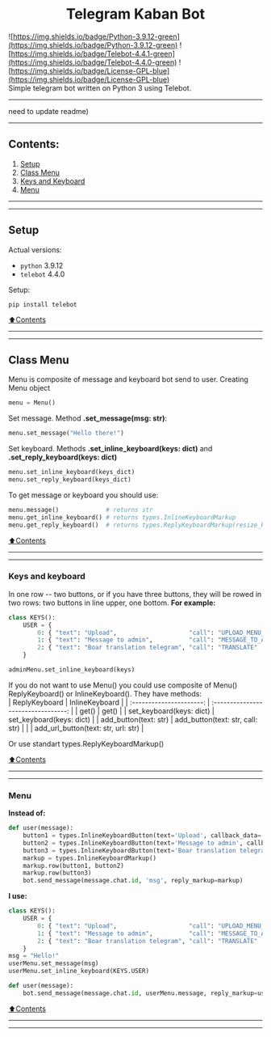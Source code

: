 <div align="center"><h1>Telegram Kaban Bot</h1></div>

![https://img.shields.io/badge/Python-3.9.12-green](https://img.shields.io/badge/Python-3.9.12-green) 
![https://img.shields.io/badge/Telebot-4.4.1-green](https://img.shields.io/badge/Telebot-4.4.0-green) 
![https://img.shields.io/badge/License-GPL-blue](https://img.shields.io/badge/License-GPL-blue)     
Simple telegram bot written on Python 3 using Telebot. 

----
need to update readme)

----
## Contents:
1. [Setup](#setup)
2. [Class Menu](#class-menu)
3. [Keys and Keyboard](#keys-and-keyboard)
4. [Menu](#menu)
----
----
## Setup
Actual versions:    
+ `python`  3.9.12    
+ `telebot`  4.4.0
    
Setup:
```
pip install telebot
```
[:arrow_up:Contents](#contents)

----
----
## Class Menu

Menu is composite of message and keyboard bot send to user. Creating Menu object
```python
menu = Menu()
```
Set message. Method **.set_message(msg: str)**:
```python
menu.set_message("Hello there!")
```
Set keyboard. Methods **.set_inline_keyboard(keys: dict)** and **.set_reply_keyboard(keys: dict)**
```python
menu.set_inline_keyboard(keys_dict)
menu.set_reply_keyboard(keys_dict)
```
To get message or keyboard you should use:
```python
menu.message()             # returns str 
menu.get_inline_keyboard() # returns types.InlineKeyboardMarkup
menu.get_reply_keyboard()  # returns types.ReplyKeyboardMarkup(resize_keyboard=True)
```

[:arrow_up:Contents](#contents)

----
----
### Keys and keyboard
 In one row -- two buttons, or if you have three buttons, they will be rowed in two rows: two buttons in line upper, one bottom.
**For example:**
```python
class KEYS():
    USER = {
        0: { "text": "Upload",                    "call": "UPLOAD_MENU_USER"  }, 
        1: { "text": "Message to admin",          "call": "MESSAGE_TO_ADMIN"  },
        2: { "text": "Boar translation telegram", "call": "TRANSLATE"         }, 
    }

adminMenu.set_inline_keyboard(keys)
```
If you do not want to use Menu() you could use composite of Menu() ReplyKeyboard() or InlineKeyboard(). They have methods:    
| ReplyKeyboard            | InlineKeyboard                      |
| :----------------------: | :---------------------------------: |
| get()                    | get()                               |
| set_keyboard(keys: dict) | set_keyboard(keys: dict)            |
| add_button(text: str)    | add_button(text: str, call: str)    |
|                          | add_url_button(text: str, url: str) |

Or use standart types.ReplyKeyboardMarkup()

[:arrow_up:Contents](#contents)

----
----

### Menu
**Instead of:**
```python
def user(message):
    button1 = types.InlineKeyboardButton(text='Upload', callback_data='UPLOAD_MENU_USER')
    button2 = types.InlineKeyboardButton(text='Message to admin', callback_data='MESSAGE_TO_ADMIN')
    button3 = types.InlineKeyboardButton(text='Boar translation telegram', callback_data='TRANSLATE')
    markup = types.InlineKeyboardMarkup()
    markup.row(button1, button2)
    markup.row(button3)
    bot.send_message(message.chat.id, 'msg', reply_markup=markup)
```
**I use:**
```python
class KEYS():
    USER = {
        0: { "text": "Upload",                    "call": "UPLOAD_MENU_USER"  }, 
        1: { "text": "Message to admin",          "call": "MESSAGE_TO_ADMIN"  },
        2: { "text": "Boar translation telegram", "call": "TRANSLATE"         }, 
    }
msg = "Hello!"
userMenu.set_message(msg)
userMenu.set_inline_keyboard(KEYS.USER)

def user(message):
    bot.send_message(message.chat.id, userMenu.message, reply_markup=userMenu.get_inline_keyboard())
```
[:arrow_up:Contents](#contents)

----
----

